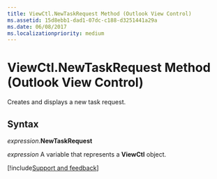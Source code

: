 ```yaml
---
title: ViewCtl.NewTaskRequest Method (Outlook View Control)
ms.assetid: 15d8ebb1-dad1-07dc-c188-d3251441a29a
ms.date: 06/08/2017
ms.localizationpriority: medium
---
```



# ViewCtl.NewTaskRequest Method (Outlook View Control)

Creates and displays a new task request.


## Syntax

_expression_.**NewTaskRequest**

_expression_ A variable that represents a **ViewCtl** object.

[!include[Support and feedback](~/includes/feedback-boilerplate.md)]